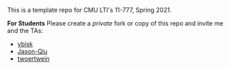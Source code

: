 This is a template repo for CMU LTI's 11-777, Spring 2021.

**For Students**
Please create a *private* fork or copy of this repo and invite me and the TAs:
- [ybisk](https://github.com/ybisk)
- [Jason-Qiu](https://github.com/Jason-Qiu)
- [twoertwein](http://github.com/twoertwein)
